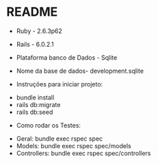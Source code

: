 # README

* Ruby - 2.6.3p62
* Rails - 6.0.2.1

* Plataforma banco de Dados - Sqlite
* Nome da base de dados- development.sqlite
 
* Instruções para iniciar projeto:
- bundle install
- rails db:migrate
- rails db:seed

* Como rodar os Testes:
- Geral: bundle exec rspec spec
- Models: bundle exec rspec spec/models
- Controllers: bundle exec rspec spec/controllers

